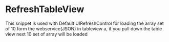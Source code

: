# RefreshTableView

This snippet is used with Default UIRefreshControl for  loading the array set of 10  form the webservice(JSON) in tableview a, 
if you pull down the table view next 10 set of array will be loaded 
